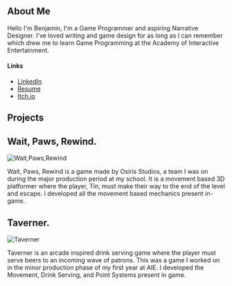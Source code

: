## About Me
Hello I'm Benjamin, I'm a Game Programmer and aspiring Narrative Designer. I've loved writing and game design for as long as I can remember which drew me to learn Game Programming at the Academy of Interactive Entertainment.


#### Links
* [LinkedIn](https://www.linkedin.com/in/benjamin-brownlie-85b2031bb/)
* [Resume]()
* [Itch.io]()

## Projects


## Wait, Paws, Rewind.
![Wait,Paws,Rewind](https://media.discordapp.net/attachments/935553734711337017/986995750875586560/unknown.png?width=810&height=456)

Wait, Paws, Rewind is a game made by Osiris Studios, a team I was on during the major production period at my school. It is a movement based 3D platformer where the player, Tin, must make their way to the end of the level and escape. I developed all the movement based mechanics present in-game.

## Taverner.
![Taverner]()

Taverner is an arcade inspired drink serving game where the player must serve beers to an incoming wave of patrons. This was a game I worked on in the minor production phase of my first year at AIE.
I developed the Movement, Drink Serving, and Point Systems present in game.
